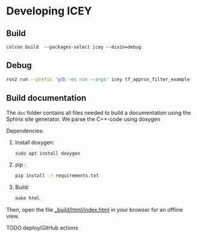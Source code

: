 # Developing ICEY

## Build 

```
colcon build  --packages-select icey --mixin=debug 
```

## Debug 

```sh
ros2 run --prefix 'gdb -ex run --args' icey tf_approx_filter_example
```


## Build documentation 

The `doc` folder contains all files needed to build a documentation using the Sphinx site generator. 
We parse the C++-code using doxygen 

Dependencies: 

1. Install  doxygen: 
    ```sh
    sudo apt install doxygen
    ```
1. pip : 
    ```sh
    pip install -r requirements.txt 
    ```

1. Build:
    ```sh
    make html
    ```

Then, open the file [_build/html/index.html](_build/html/index.html) in your browser for an offline view. 


TODO deploy/GitHub actions
